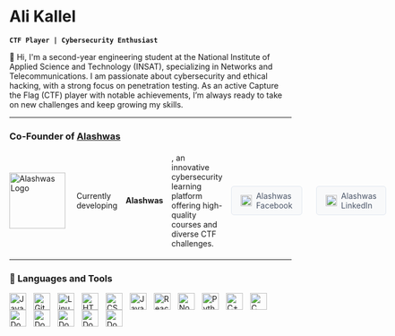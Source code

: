 # Ali Kallel

**`CTF Player | Cybersecurity Enthusiast`**

👋 Hi, I'm a second-year engineering student at the National Institute of Applied Science and Technology (INSAT), specializing in Networks and Telecommunications. I am passionate about cybersecurity and ethical hacking, with a strong focus on penetration testing. As an active Capture the Flag (CTF) player with notable achievements, I’m always ready to take on new challenges and keep growing my skills.

---
<h3>Co-Founder of <a href="https://alashwas.online/" target="_blank">Alashwas</a></h3>
<div style="display: flex; align-items: center; gap: 20px; margin: 20px 0;">
  <img src="https://alashwas.com/public/images/Alashwas.png" alt="Alashwas Logo" width="100">
  <div style="display: flex; align-items: center; gap: 15px;">
    Currently developing <strong>Alashwas</strong>, an innovative cybersecurity learning platform offering high-quality courses and diverse CTF challenges.
    <a href="https://www.facebook.com/AlashwasSec" target="_blank" style="display: inline-flex; align-items: center; padding: 8px 16px; background-color: #f8f9fa; border-radius: 5px; text-decoration: none; margin-right: 10px; border: 1px solid #e2e8f0;">
      <img src="https://cdn.jsdelivr.net/gh/devicons/devicon@latest/icons/facebook/facebook-original.svg" alt="Facebook" width="20">
      <span style="margin-left: 8px; color: #4a5568;">Alashwas Facebook</span>
    </a>
    <a href="https://www.linkedin.com/company/alashwas" target="_blank" style="display: inline-flex; align-items: center; padding: 8px 16px; background-color: #f8f9fa; border-radius: 5px; text-decoration: none; border: 1px solid #e2e8f0;">
      <img src="https://cdn.jsdelivr.net/gh/devicons/devicon@latest/icons/linkedin/linkedin-original.svg" alt="LinkedIn" width="20">
      <span style="margin-left: 8px; color: #4a5568;">Alashwas LinkedIn</span>
    </a>
  </div>
</div>

---

### 🧰 Languages and Tools

<img align="left" alt="Java" width="30px" style="padding-right:10px;" src="https://cdn.jsdelivr.net/gh/devicons/devicon/icons/java/java-original.svg"/>
<img align="left" alt="Git" width="30px" style="padding-right:10px;" src="https://cdn.jsdelivr.net/gh/devicons/devicon/icons/git/git-original.svg" />
<img align="left" alt="Linux" width="30px" style="padding-right:10px;" src="https://cdn.jsdelivr.net/gh/devicons/devicon/icons/linux/linux-original.svg" />
<img align="left" alt="HTML" width="30px" style="padding-right:10px;" src="https://cdn.jsdelivr.net/gh/devicons/devicon/icons/html5/html5-plain.svg" />
<img align="left" alt="CSS" width="30px" style="padding-right:10px;" src="https://cdn.jsdelivr.net/gh/devicons/devicon/icons/css3/css3-plain.svg" />
<img align="left" alt="JavaScript" width="30px" style="padding-right:10px;" src="https://cdn.jsdelivr.net/gh/devicons/devicon/icons/javascript/javascript-plain.svg" />
<img align="left" alt="React" width="30px" style="padding-right:10px;" src="https://cdn.jsdelivr.net/gh/devicons/devicon/icons/react/react-original.svg" />
<img align="left" alt="NodeJS" width="30px" style="padding-right:10px;" src="https://cdn.jsdelivr.net/gh/devicons/devicon@latest/icons/nodejs/nodejs-original-wordmark.svg" />
<img align="left" alt="Python" width="30px" style="padding-right:10px;" src="https://cdn.jsdelivr.net/gh/devicons/devicon@latest/icons/python/python-original.svg"  />
<img align="left" alt="C++" width="30px" style="padding-right:10px;" src="https://cdn.jsdelivr.net/gh/devicons/devicon@latest/icons/cplusplus/cplusplus-original.svg" />
<img align="left" alt="C" width="30px" style="padding-right:10px;" src="https://cdn.jsdelivr.net/gh/devicons/devicon/icons/c/c-original.svg" />
<img align="left" alt="Docker" width="30px" style="padding-right:10px;" src="https://cdn.jsdelivr.net/gh/devicons/devicon/icons/docker/docker-original.svg" />
<img align="left" alt="Docker" width="30px" style="padding-right:10px;" src="https://cdn.jsdelivr.net/gh/devicons/devicon@latest/icons/postgresql/postgresql-original.svg" />
<img align="left" alt="Docker" width="30px" style="padding-right:10px;" src="https://cdn.jsdelivr.net/gh/devicons/devicon@latest/icons/nestjs/nestjs-original.svg" />
<img align="left" alt="Docker" width="30px" style="padding-right:10px;" src="https://cdn.jsdelivr.net/gh/devicons/devicon@latest/icons/angular/angular-original.svg" />
<img align="left" alt="Docker" width="30px" style="padding-right:10px;"  src="https://cdn.jsdelivr.net/gh/devicons/devicon@latest/icons/mongodb/mongodb-original.svg" />






<br />
